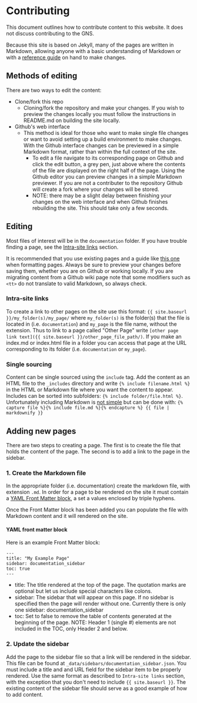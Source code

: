 # Contributing
This document outlines how to contribute content to this website. It does not discuss contributing to the GNS.

Because this site is based on Jekyll, many of the pages are written in Markdown, allowing anyone with a basic understanding of Markdown or with a [reference guide](https://github.com/adam-p/markdown-here/wiki/Markdown-Cheatsheet) on hand to make changes.

## Methods of editing
There are two ways to edit the content:

* Clone/fork this repo
  * Cloning/fork the repository and make your changes. If you wish to preview the changes locally you must follow the  instructions in README.md on building the site locally.
* Github's web interface
  * This method is ideal for those who want to make single file changes or want to avoid setting up a build environment to make changes. With the Github interface changes can be previewed in a simple Markdown format, rather than within the full context of the site.
	* To edit a file navigate to its corresponding page on Github and click the edit button, a grey pen, just above where the contents of the file are displayed on the right half of the page. Using the Github editor you can preview changes in a simple Markdown previewer. If you are not a contributer to the repository Github will create a fork where your changes will be stored.
	* NOTE: there may be a slight delay between finishing your changes on the web interface and when Github finishes rebuilding the site. This should take only a few seconds.

## Editing
Most files of interest will be in the `documentation` folder. If you have trouble finding a page, see the [Intra-site links](#intra-site-links) section.

It is recommended that you use existing pages and a guide like [this one](https://github.com/adam-p/markdown-here/wiki/Markdown-Cheatsheet) when formatting pages. Always be sure to preview your changes before saving them, whether you are on Github or working locally. If you are migrating content from a Github wiki page note that some modifiers such as `<tt>` do not translate to valid Markdown, so always check.

### Intra-site links
To create a link to other pages on the site use this format: `{{ site.baseurl }}/my_folder(s)/my_page/` where `my_folder(s)` is the folder(s) that the file is located in (i.e. `documentation`) and `my_page` is the file name, without the extension. Thus to link to a page called "Other Page" write `[other page link text]({{ site.baseurl }}/other_page_file_path/)`. If you make an index.md or index.html file in a folder you can access that page at the URL corresponding to its folder (i.e. `documentation` or `my_page`).

### Single sourcing
Content can be single sourced using the `include` tag. Add the content as an HTML file to the `_includes` directory and write `{% include filename.html %}` in the HTML or Markdown file where you want the content to appear. Includes can be sorted into subfolders: `{% include folder/file.html %}`. Unfortunately including Markdown is [not simple](https://stackoverflow.com/questions/7226076/in-jekyll-is-there-a-concise-way-to-render-a-markdown-partial) but can be done with: `{% capture file %}{% include file.md %}{% endcapture %}
{{ file | markdownify }}`

## Adding new pages
There are two steps to creating a page. The first is to create the file that holds the content of the page. The second is to add a link to the page in the sidebar.

### 1. Create the Markdown file
In the appropriate folder (i.e. documentation) create the markdown file, with extension `.md`. In order for a page to be rendered on the site it must contain a [YAML Front Matter block](https://jekyllrb.com/docs/frontmatter/), a set a values enclosed by triple hyphens.

Once the Front Matter block has been added you can populate the file with Markdown content and it will rendered on the site.

#### YAML front matter block
Here is an example Front Matter block:
```
---
title: "My Example Page"
sidebar: documentation_sidebar
toc: true
---
```
* title: The title rendered at the top of the page. The quotation marks are optional but let us include special characters like colons.
* sidebar: The sidebar that will appear on this page. If no sidebar is specified then the page will render without one. Currently there is only one sidebar: documentation_sidebar
* toc: Set to false to remove the table of contents generated at the beginning of the page. NOTE: Header 1 (single #) elements are not included in the TOC, only Header 2 and below.

### 2. Update the sidebar
Add the page to the sidebar file so that a link will be rendered in the sidebar. This file can be found at `_data/sidebars/documentation_sidebar.json`. You must include a title and and URL field for the sidebar item to be properly rendered. Use the same format as described to `Intra-site links` section, with the exception that you don't need to include `{{ site.baseurl }}`. The existing content of the sidebar file should serve as a good example of how to add content.
